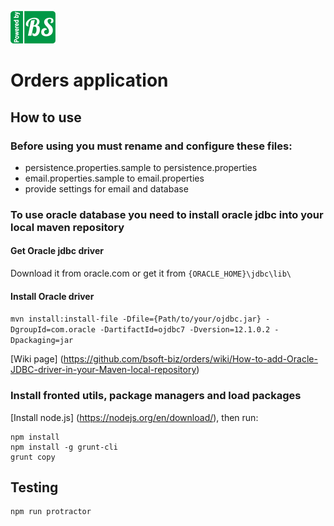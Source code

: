 <a href="http://bsoft.biz/">![Business Software, Ltd](src/main/resources/poweredby.png)</a>
# Orders application

## How to use

### Before using you must rename and configure these files:
* persistence.properties.sample to persistence.properties
* email.properties.sample to email.properties
* provide settings for email and database

### To use oracle database you need to install oracle jdbc into your local maven repository
#### Get Oracle jdbc driver
Download it from oracle.com or get it from `{ORACLE_HOME}\jdbc\lib\`

#### Install Oracle driver
`mvn install:install-file -Dfile={Path/to/your/ojdbc.jar} -DgroupId=com.oracle -DartifactId=ojdbc7 -Dversion=12.1.0.2 -Dpackaging=jar`

[Wiki page] (https://github.com/bsoft-biz/orders/wiki/How-to-add-Oracle-JDBC-driver-in-your-Maven-local-repository)

### Install fronted utils, package managers and load packages
[Install node.js] (https://nodejs.org/en/download/), then run:
```
npm install
npm install -g grunt-cli
grunt copy
```


## Testing
```
npm run protractor
```
